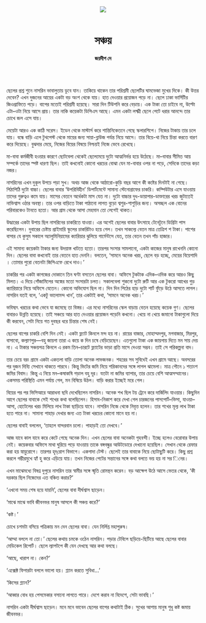 <div align=center>
<img src=https://images.prothomalo.com/prothomalo-bangla%2F2021-09%2Fd504c793-c76e-4f32-b68d-3d0db45bbdb4%2FMasuk_Art_02.jpg?rect=0%2C0%2C2227%2C1169&w=1200&ar=40%3A21&auto=format%2Ccompress&ogImage=true&mode=crop&overlay=&overlay_position=bottom&overlay_width_pct=1 />
<br><br>
<h1>সঞ্চয়</h1> 
<h4>জয়দীপ দে</h4>
<br><br>
</div>

ছেলের প্রশ্ন শুনে নাসরিন ভাবালুতায় ডুবে যান। তাকিয়ে থাকেন তার পরিশ্রমী ছেলেটির ঘামভেজা মুখের দিকে। কী উত্তর দেবেন? এখন দুজনের আয়ের একটা বড় অংশ থেকে যায়। হাত দেওয়ার প্রয়োজন পড়ে না। ছেলে ঢাকা ভার্সিটির জিওগ্রাফিতে পড়ে। বাপের মতোই পরিশ্রমী হয়েছে। সারা দিন টিউশনি করে বেড়ায়। এক টাকা তো চাইবে না, উল্টো এটা–ওটা নিয়ে আসে প্রায়। তার নাকি কয়েকটা ডিপিএস আছে। এমন একটা লক্ষ্মী ছেলে পেটে ধরার আনন্দে তার চোখে জল এসে যায়।

মেয়েটা আরও এক কাঠি সরেস। ইডেন থেকে মাস্টার্স করে শান্তিনিকেতনে গেছে স্কলারশিপে। নিজের টাকায় তার চলে যায়। বন্ধে বাড়ি এলে টুথপেস্ট থেকে মায়ের জন্য সায়া-ব্লাউজ পর্যন্ত নিয়ে আসে। তার বিয়ে-থা নিয়ে চিন্তা করতে বারণ করে দিয়েছে। বুঝদার মেয়ে, নিজের বিয়ের বিষয়ে নিশ্চয়ই নিজে ভেবে রেখেছে।

মা-বাবা কর্মজীবী হওয়ার কারণে ছোটবেলা থেকেই ছেলেমেয়ে দুটো আত্মনির্ভর হয়ে উঠেছে। মা–বাবার সীমিত আয় সম্পর্কে তাদের স্পষ্ট ধারণা ছিল। তাই কখনোই কোনো খরচের বোঝা যেন মা-বাবার ওপর না পড়ে, সেদিকে তাদের কড়া নজর।

নাসরিনের এখন দুকূল উপচে পড়া সুখ। অথচ আজ থেকে আঠারো-কুড়ি বছর আগে কী কষ্টের দিনটাই না গেছে। পিঠাপিঠি দুটো বাচ্চা। ছেলের বাবার ‘উপরিবিহীন’ ডিপার্টমেন্টে সামান্য স্টেনোগ্রাফের চাকরি। কম্পিউটার এসে যাওয়ায় তাদের গুরুত্বও কমে যায়। মাসের বেতনে অর্ধেকটা মাস যেত না। দুটো বাচ্চার দুধ-ডায়াপার-ডাক্তারের খরচ জুটাতেই নাভিশ্বাস ওঠার অবস্থা। তার ওপর বাড়িতে টাকা পাঠানো লাগত বুড়ো শ্বশুর-শাশুড়ির জন্য। অসচ্ছল এক বোনের পরিবারকেও টানতে হতো। আর গ্রাম থেকে আসা মেহমান তো লেগেই থাকত।

উদ্ধারের একটা উপায় ছিল নাসরিনের চাকরিতে যাওয়া। এর অগেই ছেলের বাবার উৎসাহে টেনেটুনে ডিগ্রিটা পাস করেছিলেন। দুবারের চেষ্টায় প্রাইমারি স্কুলের চাকরিটাও হয়ে গেল। তখন সাকল্যে বেতন মাত্র তেত্রিশ শ টাকা। পাশের বাসার যে কুসুম সকালে অ্যালুমিনিয়ামের ক্যারিয়ার ঝুলিয়ে গার্মেন্টসে যেত, তার বেতন তখন পাঁচ হাজার।

এই সামান্য কয়েকটা টাকার জন্য উদয়াস্ত খাটতে হতো। তারপর সংসার সামলানো, একটা কাজের মানুষ রাখেননি কোনো দিন। ছেলের বাবা কখনোই তার বেতনে হাত দেননি। বলতেন, ‘সামনে অনেক খরচ, ছেলে বড় হচ্ছে, মেয়ের বিয়েশাদি । তোমার পুরো বেতনটা জিপিএফে রেখে দাও।’

চাকরির পর একটা কাগজের দোকানে তিন ঘণ্টা বসতেন ছেলের বাবা। অফিসে টুকটাক এদিক–ওদিক করে আরও কিছু মিলত। এ দিয়ে গোঁজামিলের অঙ্কের মতো সংসারটা চলত। সকালবেলা শুকনো দুটো রুটি আর এক টুকরো আখের গুড় ক্যারিয়ারে নিয়ে অফিসে যেতেন। কোনো অভিযোগ ছিল না। দিন দিন পিঠের হাড় দুটো শার্ট ফুঁড়ে উঠে আসতে লাগল। নাসরিন যতই বলে, ‘একটু ভালোমন্দ খান’, তার একটাই কথা, ‘সামনে অনেক খরচ।’

ভবিষ্যৎ খরচের কথা ভেবে যা জমেছে তা বিস্তর। এর মধ্যে নাসরিনের স্কেল বাড়ায় বেতন হয়েছে কয়েক গুণ। ছেলের বাবারও উন্নতি হয়েছে। তাই সঞ্চয়ে আর হাত দেওয়ার প্রয়োজন পড়েনি কখনো। খেয়ে না খেয়ে জমানো টাকাগুলো দিয়ে কী করবেন, সেটা নিয়ে গত দুবছর ধরে চিন্তার শেষ নেই।

ছেলের বাপের চাকরি বেশি দিন নেই। একটা ফ্ল্যাট কিনলে মন্দ হয় না। রায়ের বাজার, মোহাম্মদপুর, মগবাজার, মিরপুর, বাসাবো, কল্যাণপুর—বহু জায়গা তারা এ কয়ে ক দিন চষে বেড়িয়েছেন। এতগুলো টাকা এক জায়গায় দিতে মন সায় দেয় না। এ টাকার সঞ্চয়পত্র কিনলে এ রকম তিন–চারটে ফ্ল্যাটের ভাড়া প্রতি মাসে দেওয়া সম্ভব। তাই সে পরিকল্পনা বাদ।

তার চেয়ে বরং গ্রামে একটা একতলা বাড়ি তোলা অনেক লাভজনক। শহরের সব সুবিধেই এখন গ্রামে আছে। অবসরের পর দুজন দিব্যি সেখানে থাকতে পারবে। কিন্তু ভিটের জমি নিয়ে শরিকানদের সঙ্গে লাগল ঝামেলা। মাত্র পৌনে ১ শতাংশ জমির বিবাদ। কিন্তু এ নিয়ে মন–কষাকষি গড়াল বহু দূর। যতটা না জমির ব্যাপার, তার চেয়ে বেশি আত্মসম্মানের। একসময় পরিস্থিতি এমন পর্যায় গেল, মন বিষিয়ে উঠল। বাড়ি করার ইচ্ছেই মরে গেল।

বিয়ের পর পর ভিসিআরে আরাধনা ছবি দেখেছিলেন নাসরিন। অনেক শখ ছিল টয় ট্রেনে করে দার্জিলিং যাওয়ার। কিছুদিন আগে ছেলের বাবাকে সেই শখের কথা বলেছিলেন। হিসাব-নিকাশ করে দেখা গেল চারজনের পাসপোর্ট–ভিসা, যাওয়া–আসা, হোটেলের খরচ মিলিয়ে লাখ টাকা ছাড়িয়ে যাবে। নাসরিন নিজে থেকে নিবৃত্ত হলেন। তার শখের মূল্য লাখ টাকা হতে পারে না। সামান্য পাহাড় দেখার জন্য এত টাকা খরচের কোনো মানে হয় না।

ছেলের বাবাই বললেন, ‘তাহলে বান্দরবান চলো। পাহাড়ই তো দেখবে।’

আজ যাবে কাল যাবে করে কেটে গেছে অনেক দিন। এখন ছেলের বাবা অনেকটা গৃহবন্দী। ইচ্ছে হলেও বেরোবার উপায় নেই। কয়েকবার অফিসে মাথা ঘুরিয়ে পড়ে যাওয়ায় তাকে বঙ্গবন্ধুর আউটডোরে দেখানো হয়েছিল। সেখান থেকে রেফার করা হয় স্নায়ুরোগে। তারপর হৃদ্​রোগ বিভাগে। একগাদা টেস্ট। ছেলেই তার বাবাকে নিয়ে ছোটাছুটি করে। কিছু প্রশ্ন করলে গম্ভীরমুখে হ্যাঁ হু করে এড়িয়ে যায়। তখন নিজের পেটের সন্তানের সঙ্গে কথা বলতে ভয় হয় না সর িনের।

এখন মাঝেমধ্যে বিষণ্ন দুপুরে নাসরিন তার স্বামীর সঙ্গে স্মৃতি রোমন্থন করেন। বড় আক্ষেপ উঠে আসে ভেতর থেকে, ‘কী দরকার ছিল নিজেদের এত বঞ্চিত করার?’

‘এখনো সময় শেষ হয়ে যায়নি’, ছেলের বাবা দীর্ঘশ্বাস ছাড়েন।

‘মাঝে মাঝে ভাবি জীবনভর মানুষ আসলে কী সঞ্চয় করে?’

‘কষ্ট।’

চোখে চশমটা বসিয়ে পত্রিকায় মন দেন ছেলের বাবা। যেন নির্লিপ্ত মহাপুরুষ।

‘আম্মা বললে না তো।’ ছেলের কথায় চমকে ওঠেন নাসরিন। পড়ার টেবিলে ছড়িয়ে-ছিটিয়ে আছে ছেলের বাবার মেডিকেল রিপোর্ট। ছেলে ল্যাপটপে কী যেন দেখছে আর কথা বলছে।

‘আছে, খারাপ না। কেন?’

‘এক্সেক্ট ফিগারটা বললে ভালো হয়। প্ল্যান করতে সুবিধা...’

‘কিসের প্ল্যান?’

‘আব্বার বোধ হয় পেসমেকার বসানো লাগতে পারে। দেশে করাব না বিদেশে, সেটা ভাবছি।’

নাসরিন একটা দীর্ঘশ্বাস ছাড়েন। মনে মনে ভাবেন ছেলের বাপের কথাটাই ঠিক। সুখের আশায় মানুষ শুধু কষ্ট জমায় জীবনভর।
